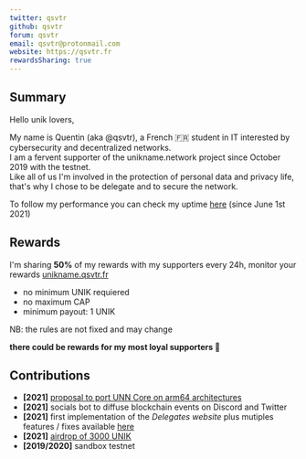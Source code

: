 ```yaml
---
twitter: qsvtr
github: qsvtr
forum: qsvtr
email: qsvtr@protonmail.com
website: https://qsvtr.fr
rewardsSharing: true
---
```


## Summary

Hello unik lovers,

My name is Quentin (aka @qsvtr), a French 🇫🇷 student in IT interested by cybersecurity and decentralized networks.  
I am a fervent supporter of the unikname.network project since October 2019 with the testnet.  
Like all of us I'm involved in the protection of personal data and privacy life, that's why I chose to be delegate and to secure the network.

To follow my performance you can check my uptime [here](https://stats.uptimerobot.com/RBv5QfrYMv) (since June 1st 2021)

## Rewards

I'm sharing **50%** of my rewards with my supporters every 24h, monitor your rewards [unikname.qsvtr.fr](https://unikname.qsvtr.fr/)

- no minimum UNIK requiered
- no maximum CAP
- minimum payout: 1 UNIK

NB: the rules are not fixed and may change

**there could be rewards for my most loyal supporters 👀**


## Contributions

- **[2021]** [proposal to port UNN Core on arm64 architectures](https://forum.unikname.com/t/unn-core-available-on-arm64/1192)
- **[2021]** socials bot to diffuse blockchain events on Discord and Twitter
- **[2021]** first implementation of the *Delegates website* plus mutiples features / fixes available [here](https://github.com/unik-name/unikname-network-delegates-website/pulls?q=author%3Aqsvtr+)
- **[2021]** [airdrop of 3000 UNIK](https://forum.unikname.com/t/200-uns-airdrop-for-the-fastest-users/723)
- **[2019/2020]** sandbox testnet
